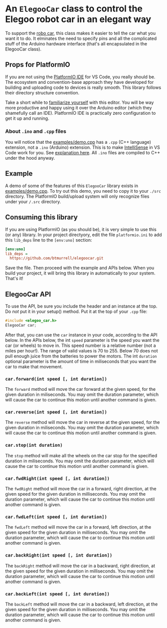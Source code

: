 # An `ElegooCar` class to control the Elegoo robot car in an elegant way

To support the [robo car](https://www.amazon.com/gp/product/B01M2Z9ZTV/ref=oh_aui_detailpage_o06_s01?ie=UTF8&psc=1), this class makes it easier to tell the car what you want it to do.  It elminates the need to specify pins and all the complicated stuff of the Arduino hardware interface (that's all encapsulated in the ElegooCar class).

## Props for PlatformIO

If you are not using the [PlatformIO IDE](https://platformio.org/platformio-ide) for VS Code, you really should be. The ecosystem and convention-base approach they have developed for building and uploading code to devices is really smooth.  This library follows their directory structure convention.  

Take a short while to [familiarize yourself](https://docs.platformio.org/en/latest/ide/pioide.html) with this editor. You will be way more productive and happy using it over the Arduino editor (which they shamefully call an IDE).  PlatformIO IDE is practically zero configuration to get it up and running.

### About `.ino` and `.cpp` files

You will notice that the [examples/demo.cpp](./examples/demo.cpp) has a `.cpp` (C++ language) extension, not a `.ino` (Arduino) extension.  This is to make [IntelliSense](https://code.visualstudio.com/docs/editor/intellisense) in VS Code work for you.  See [explanation here](https://docs.platformio.org/en/latest/faq.html#convert-arduino-file-to-c-manually).  All `.ino` files are compiled to C++ under the hood anyway.

## Example

A demo of some of the features of this `ElegooCar` library exists in [examples/demo.cpp](./examples/demo.cpp).  To try out this demo, you need to copy it to your `./src` directory.  The PlatformIO build/upload system will only recognize files under your `/.src` directory.

## Consuming this library

If you are using PlatformIO (as you should be), it is very simple to use this (or any) library.  In your project directyory, edit the file `platformio.ini` to add this `lib_deps` line to the `[env:uno]` section:

```ini
[env:uno]
lib_deps = 
  https://github.com/btmurrell/elegoocar.git
```

Save the file. Then proceed with the example and APIs below. When you build your project, it will bring this library in automatically to your system. That's it!

## ElegooCar API

To use the API, be sure you include the header and an instance at the top. Do _not_ put it in your setup() method. Put it at the top of your `.cpp` file:

```c++
#include <elegoo_car.h>
ElegooCar car;
```

After that, you can use the `car` instance in your code, according to the API below.
In the APIs below, the int `speed` parameter is the speed you want the car (or wheels) to move in.  This speed number is a relative number (not a miles per hour!).  The range of valid values is 70 to 255.  Below 70 does not pull enough juice from the batteries to power the motors.  The int `duration` optional parameter is the amount of time in miliseconds that you want the car to make that movement.

### `car.forward(int speed [, int duration])`

The `forward` method will move the car forward at the given speed, for the given duration in miliseconds. You may omit the duration parameter, which will cause the car to continue this motion until another command is given.

### `car.reverse(int speed [, int duration])`

The `reverse` method will move the car in reverse at the given speed, for the given duration in miliseconds. You may omit the duration parameter, which will cause the car to continue this motion until another command is given.

### `car.stop(int duration)`

The `stop` method will make all the wheels on the car stop for the specified duration in miliseconds. You may omit the duration parameter, which will cause the car to continue this motion until another command is given.

### `car.fwdRight(int speed [, int duration])`

The `fwdRight` method will move the car in a forward, right direction, at the given speed for the given duration in milliseconds. You may omit the duration parameter, which will cause the car to continue this motion until another command is given. 

### `car.fwdLeft(int speed [, int duration])`

The `fwdLeft` method will move the car in a forward, left direction, at the given speed for the given duration in milliseconds. You may omit the duration parameter, which will cause the car to continue this motion until another command is given. 

### `car.backRight(int speed [, int duration])`

The `backRight` method will move the car in a backward, right direction, at the given speed for the given duration in milliseconds. You may omit the duration parameter, which will cause the car to continue this motion until another command is given. 

### `car.backLeft(int speed [, int duration])`

The `backLeft` method will move the car in a backward, left direction, at the given speed for the given duration in milliseconds. You may omit the duration parameter, which will cause the car to continue this motion until another command is given. 

